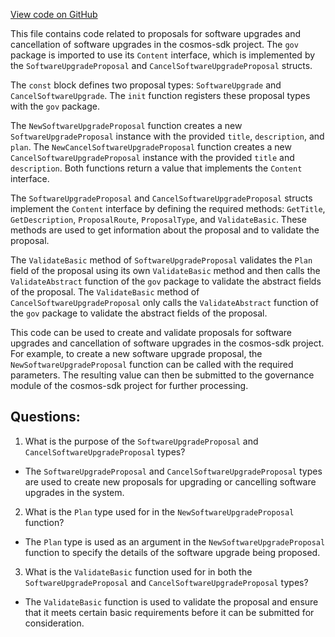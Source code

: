 [View code on GitHub](https://github.com/cosmos/cosmos-sdk/blob/main/x/upgrade/types/proposal.go)

This file contains code related to proposals for software upgrades and cancellation of software upgrades in the cosmos-sdk project. The `gov` package is imported to use its `Content` interface, which is implemented by the `SoftwareUpgradeProposal` and `CancelSoftwareUpgradeProposal` structs. 

The `const` block defines two proposal types: `SoftwareUpgrade` and `CancelSoftwareUpgrade`. The `init` function registers these proposal types with the `gov` package.

The `NewSoftwareUpgradeProposal` function creates a new `SoftwareUpgradeProposal` instance with the provided `title`, `description`, and `plan`. The `NewCancelSoftwareUpgradeProposal` function creates a new `CancelSoftwareUpgradeProposal` instance with the provided `title` and `description`. Both functions return a value that implements the `Content` interface.

The `SoftwareUpgradeProposal` and `CancelSoftwareUpgradeProposal` structs implement the `Content` interface by defining the required methods: `GetTitle`, `GetDescription`, `ProposalRoute`, `ProposalType`, and `ValidateBasic`. These methods are used to get information about the proposal and to validate the proposal.

The `ValidateBasic` method of `SoftwareUpgradeProposal` validates the `Plan` field of the proposal using its own `ValidateBasic` method and then calls the `ValidateAbstract` function of the `gov` package to validate the abstract fields of the proposal. The `ValidateBasic` method of `CancelSoftwareUpgradeProposal` only calls the `ValidateAbstract` function of the `gov` package to validate the abstract fields of the proposal.

This code can be used to create and validate proposals for software upgrades and cancellation of software upgrades in the cosmos-sdk project. For example, to create a new software upgrade proposal, the `NewSoftwareUpgradeProposal` function can be called with the required parameters. The resulting value can then be submitted to the governance module of the cosmos-sdk project for further processing.
## Questions: 
 1. What is the purpose of the `SoftwareUpgradeProposal` and `CancelSoftwareUpgradeProposal` types?
- The `SoftwareUpgradeProposal` and `CancelSoftwareUpgradeProposal` types are used to create new proposals for upgrading or cancelling software upgrades in the system.

2. What is the `Plan` type used for in the `NewSoftwareUpgradeProposal` function?
- The `Plan` type is used as an argument in the `NewSoftwareUpgradeProposal` function to specify the details of the software upgrade being proposed.

3. What is the `ValidateBasic` function used for in both the `SoftwareUpgradeProposal` and `CancelSoftwareUpgradeProposal` types?
- The `ValidateBasic` function is used to validate the proposal and ensure that it meets certain basic requirements before it can be submitted for consideration.